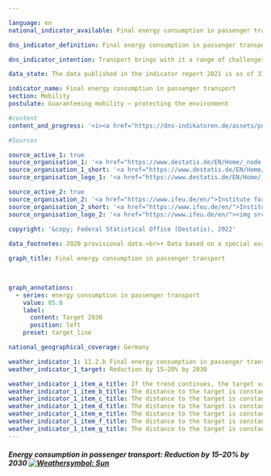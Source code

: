 ```yaml
---

language: en    
national_indicator_available: Final energy consumption in passenger transport    

dns_indicator_definition: Final energy consumption in passenger transport represents energy consumption due to the carriage of people by rail, by air and by road (public and private transport) within Germany.    

dns_indicator_intention: Transport brings with it a range of challenges. For instance, noise and air pollution impair quality of life, especially in cities, and traffic-related emissions contribute to climate change. The emission of harmful greenhouse gases is linked to the energy consumed for transport purposes.<br>The aim is to reduce final energy consumption in passenger transport by 15 to 20% by 2030.    

data_state: The data published in the indicator report 2021 is as of 31.12.2020. The data shown on the DNS-Online-Platform is updated regularly, so that more current data may be available online than published in the indicator report 2021.    

indicator_name: Final energy consumption in passenger transport    
section: Mobility    
postulate: Guaranteeing mobility – protecting the environment    

#content     
content_and_progress: '<i><a href="https://dns-indikatoren.de/assets/publications/reports/en/2021.pdf">Text from the Indicator Report 2021 </a></i><br>The data regarding domestic final energy consumption originates from the TREMOD (Transport Emissions Estimation Model) database at the Institute for Energy and Environmental Research. TREMOD is a model for evaluating transport emissions. The data record fuel consumption associated with passenger transport within Germany, irrespective of where refuelling takes place (in accordance with the principle of actual final consumption). “Final energy” refers to that part of the total energy used that is directly consumed in transport, so it excludes conversion losses that arise during the production of fuels as well as any pipeline losses that may occur.<br>The volume of passenger transport is expressed in terms of the number of passenger-kilometres travelled. Provided by TREMOD, this figure is used to calculate the specific level of energy consumption in this sector. In the aviation statistics, only domestic flights are taken into account. International flights departing from or landing in German territory are not counted. Nor is waterborne passenger transport included.<br>Some 30.1% of overall final energy consumption can be attributed to transport. Of this, more than 70% is accounted for by passenger transport. Savings in final energy consumption in passenger transport therefore have a marked effect on total energy consumption in Germany. The number of passenger-kilometres provides information about the extent to which transport intensity or the distance per transported tonne changes. In addition to final energy consumption, the indicator also examines energy efficiency in passenger transport, measured in terms of energy consumption per passenger-kilometre.<br>Final energy consumption in passenger transport decreased by a total of 0.9% between 2005 and 2018. However, analysis of progress since 2008 reveals that the indicator value increased by 1.1%, meaning that final energy consumption in passenger transport is developing contrary to the target set in the German Sustainable Development Strategy.<br>Although the number of passenger-kilometres covered increased by 9.0% between 2005 and 2018, energy consumption with reference to all forms of transport fell by 9.1% to 1.49 megajoules per passenger-kilometre during the same period. This indicates a notable increase in efficiency in passenger transport. A particularly large share of the efficiency gain can be attributed to the railways. The number of passenger-kilometres travelled by rail rose by 25.3%, while final energy consumption was reduced by 8.9%. This equates to a 27.3% increase in efficiency. A significant increase in efficiency was also achieved in aviation, with a 17.1% rise compared with 2005. Road transport registered a slight gain in efficiency of 7.4% recently, thanks to a rise in passenger-kilometres, even though final energy consumption remained almost constant (-0.5%).<br>Private motorised transport by car or two-wheeled vehicle accounted for 81.4% of total passenger transport volumes in 2018. Its share in 2017 was 81.6%. It can be subdivided into various categories. In 2017 (more recent figures not yet available), work-related transport, i.e. commuter traffic and business travel, accounted for the largest share, at 39.2%, followed by recreational transport at 29.5%. Travel for shopping accounted for 17.1%. These purpose-based categories of transport have developed differently since 2005. Work-related travel in particularly has increased significantly (+30.0%), while journeys for recreation or shopping have declined (-11.4% and -2.7% respectively).'    

#Sources    

source_active_1: true
source_organisation_1: '<a href="https://www.destatis.de/EN/Home/_node.html">Federal Statistical Office</a>'
source_organisation_1_short: '<a href="https://www.destatis.de/EN/Home/_node.html">Federal Statistical Office</a>'
source_organisation_logo_1: '<a href="https://www.destatis.de/EN/Home/_node.html"><img src="ttps://g205sdgs.github.io/sdg-indicators/public/logosEn/destatis.png" alt="Federal Statistical Office" title=" Click here to visit the homepage of the organizationFederal Statistical Office" style="height:60px; width:148px; border: transparent"/></a>'

source_active_2: true
source_organisation_2: '<a href="https://www.ifeu.de/en/">Institute for Energy and Environmental Research</a>'
source_organisation_2_short: '<a href="https://www.ifeu.de/en/">Institute for Energy and Environmental Research</a>'
source_organisation_logo_2: '<a href="https://www.ifeu.de/en/"><img src="ttps://g205sdgs.github.io/sdg-indicators/public/logosEn/ifeu.png" alt="Institute for Energy and Environmental Research" title=" Click here to visit the homepage of the organizationInstitute for Energy and Environmental Research" style="height:60px; width:148px; border: transparent"/></a>'
    
copyright: '&copy; Federal Statistical Office (Destatis), 2022'    

data_footnotes: 2020 provisional data.<br>• Data based on a special evaluation.    

graph_title: Final energy consumption in passenger transport    

    

graph_annotations:
  - series: energy consumption in passenger transport
    value: 85.0
    label:
      content: Target 2030
      position: left
    preset: target_line    

national_geographical_coverage: Germany    

weather_indicator_1: 11.2.b Final energy consumption in passenger transport
weather_indicator_1_target: Reduction by 15–20% by 2030

weather_indicator_1_item_a_title: If the trend continues, the target value would be reached or missed by less than 5% of the difference between the target value and the current value.
weather_indicator_1_item_b_title: The distance to the target is constantly high or increases. Thus, the indicator does not develop in the desired direction.
weather_indicator_1_item_c_title: The distance to the target is constantly high or increases. Thus, the indicator does not develop in the desired direction.
weather_indicator_1_item_d_title: The distance to the target is constantly high or increases. Thus, the indicator does not develop in the desired direction.
weather_indicator_1_item_e_title: The distance to the target is constantly high or increases. Thus, the indicator does not develop in the desired direction.
weather_indicator_1_item_f_title: The distance to the target is constantly high or increases. Thus, the indicator does not develop in the desired direction.
weather_indicator_1_item_g_title: The distance to the target is constantly high or increases. Thus, the indicator does not develop in the desired direction.    
---
```



<div>
  <div class="my-header">
    <h5>Energy consumption in passenger transport: Reduction by 15–20% by 2030
      <a href="https://dnsUpgradeEnvironment.github.io/dns-indicators/en/status"><img src="https://g205sdgs.github.io/sdg-indicators/public/Wettersymbole/Sonne.png" title="If the trend continues, the target value would be reached or missed by less than 5% of the difference between the target value and the current value." alt="Weathersymbol: Sun"/>
      </a>
    </h5>
  </div>
  <div class="my-header-note">
  </div>
</div>